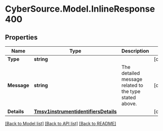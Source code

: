 # CyberSource.Model.InlineResponse400
## Properties

Name | Type | Description | Notes
------------ | ------------- | ------------- | -------------
**Type** | **string** |  | [optional] 
**Message** | **string** | The detailed message related to the type stated above. | [optional] 
**Details** | [**Tmsv1instrumentidentifiersDetails**](Tmsv1instrumentidentifiersDetails.md) |  | [optional] 

[[Back to Model list]](../README.md#documentation-for-models) [[Back to API list]](../README.md#documentation-for-api-endpoints) [[Back to README]](../README.md)

